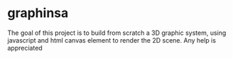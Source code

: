 # graphinsa
The goal of this project is to build from scratch a 3D graphic system, using javascript and html canvas element to render the 2D scene. Any help is appreciated 
